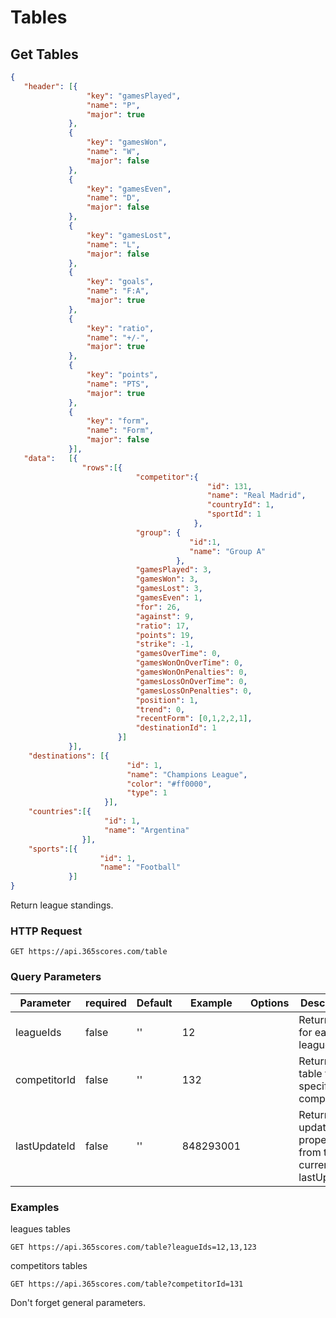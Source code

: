 # Tables

## Get Tables

```json
{
   "header": [{
                 "key": "gamesPlayed",
                 "name": "P",
                 "major": true
             },
             {
                 "key": "gamesWon",
                 "name": "W",
                 "major": false
             },
             {
                 "key": "gamesEven",
                 "name": "D",
                 "major": false
             },
             {
                 "key": "gamesLost",
                 "name": "L",
                 "major": false
             },
             {
                 "key": "goals",
                 "name": "F:A",
                 "major": true
             },
             {
                 "key": "ratio",
                 "name": "+/-",
                 "major": true
             },
             {
                 "key": "points",
                 "name": "PTS",
                 "major": true
             },
             {
                 "key": "form",
                 "name": "Form",
                 "major": false
             }],
   "data":   [{
                "rows":[{
                            "competitor":{
                                            "id": 131,
                                            "name": "Real Madrid",
                                            "countryId": 1,
                                            "sportId": 1
                                         },
                            "group": {
                                        "id":1,
                                        "name": "Group A"
                                     },
                            "gamesPlayed": 3,
                            "gamesWon": 3,
                            "gamesLost": 3,
                            "gamesEven": 1,
                            "for": 26,
                            "against": 9,
                            "ratio": 17,
                            "points": 19,
                            "strike": -1,
                            "gamesOverTime": 0,
                            "gamesWonOnOverTime": 0,
                            "gamesWonOnPenalties": 0,
                            "gamesLossOnOverTime": 0,
                            "gamesLossOnPenalties": 0,
                            "position": 1,
                            "trend": 0,
                            "recentForm": [0,1,2,2,1],
                            "destinationId": 1
                        }]
             }],
    "destinations": [{
                          "id": 1,
                          "name": "Champions League",
                          "color": "#ff0000",
                          "type": 1
                     }],
    "countries":[{
                     "id": 1,
                     "name": "Argentina"
                }],
    "sports":[{
                    "id": 1,
                    "name": "Football"
             }]
}
```

Return league standings.

### HTTP Request

`GET https://api.365scores.com/table`

### Query Parameters

Parameter | required | Default | Example | Options | Description
--------- | ------- | ----------- | --- | ----- | ---------
leagueIds | false | '' | 12 | | Return table for each league 
competitorId | false | '' | 132 | | Return all table for specific competitor
lastUpdateId | false | '' | 848293001 | | Return only updated properties from the current lastUpdateId 

### Examples

leagues tables

`GET https://api.365scores.com/table?leagueIds=12,13,123`

competitors tables

`GET https://api.365scores.com/table?competitorId=131`


<aside class="notice">
Don't forget general parameters.
</aside>
